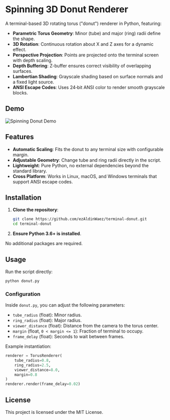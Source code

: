 # Spinning 3D Donut Renderer

A terminal-based 3D rotating torus ("donut") renderer in Python, featuring:

- **Parametric Torus Geometry**: Minor (tube) and major (ring) radii define the shape.
- **3D Rotation**: Continuous rotation about X and Z axes for a dynamic effect.
- **Perspective Projection**: Points are projected onto the terminal screen with depth scaling.
- **Depth Buffering**: Z-buffer ensures correct visibility of overlapping surfaces.
- **Lambertian Shading**: Grayscale shading based on surface normals and a fixed light source.
- **ANSI Escape Codes**: Uses 24‑bit ANSI color to render smooth grayscale blocks.

## Demo

![Spinning Donut Demo](assets/donut_demo.gif)

## Features

- **Automatic Scaling**: Fits the donut to any terminal size with configurable margin.
- **Adjustable Geometry**: Change tube and ring radii directly in the script.
- **Lightweight**: Pure Python, no external dependencies beyond the standard library.
- **Cross Platform**: Works in Linux, macOS, and Windows terminals that support ANSI escape codes.

## Installation

1. **Clone the repository**:

   ```bash
   git clone https://github.com/ezAldinWaez/terminal-donut.git
   cd terminal-donut
   ```

2. **Ensure Python 3.6+ is installed**.

No additional packages are required.

## Usage

Run the script directly:

```bash
python donut.py
```

### Configuration

Inside `donut.py`, you can adjust the following parameters:

- `tube_radius` (float): Minor radius.
- `ring_radius` (float): Major radius.
- `viewer_distance` (float): Distance from the camera to the torus center.
- `margin` (float, `0 < margin <= 1`): Fraction of terminal to occupy.
- `frame_delay` (float): Seconds to wait between frames.

Example instantiation:

```python
renderer = TorusRenderer(
    tube_radius=0.8,
    ring_radius=2.5,
    viewer_distance=8.0,
    margin=0.8
)
renderer.render(frame_delay=0.02)
```

## License

This project is licensed under the MIT License.
